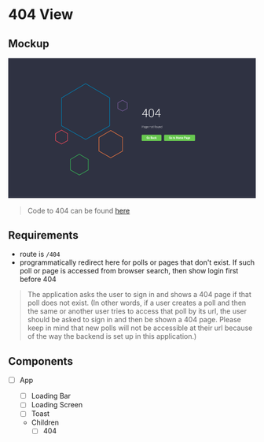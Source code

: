 # 404 View

## Mockup

![Layout](./mockup/404.png)

> Code to 404 can be found [here](https://codepen.io/saransh/pen/aezht)

## Requirements

- route is `/404`
- programmatically redirect here for polls or pages that don't exist. If such poll or page is accessed from browser search, then show login first before 404

> The application asks the user to sign in and shows a 404 page if that poll does not exist. (In other words, if a user creates a poll and then the same or another user tries to access that poll by its url, the user should be asked to sign in and then be shown a 404 page. Please keep in mind that new polls will not be accessible at their url because of the way the backend is set up in this application.)

## Components

- [ ] App

  - [ ] Loading Bar
  - [ ] Loading Screen
  - [ ] Toast
  - Children
    - [ ] 404
